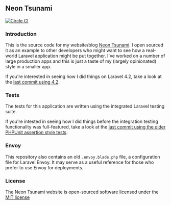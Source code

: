 ## Neon Tsunami

[![Circle CI](https://circleci.com/gh/dwightwatson/neontsunami.png?style=shield)](https://circleci.com/gh/dwightwatson/neontsunami)

### Introduction
This is the source code for my website/blog [Neon Tsunami](http://www.neontsunami.com). I open sourced it as an example to other developers who might want to see how a real-world Laravel application might be put together. I've worked on a number of large production apps and this is just a taste of my (largely opinionated) style in a smaller app.

If you're interested in seeing how I did things on Laravel 4.2, take a look at the [last commit using 4.2](https://github.com/dwightwatson/neontsunami/tree/85ed06524e834999678ff92bbab520d17ce17889).

### Tests
The tests for this application are written using the integrated Laravel testing suite.

If you're intested in seeing how I did things before the integration testing functionality was full-featured, take a look at the [last commit using the older PHPUnit assertion style tests](https://github.com/dwightwatson/neontsunami/tree/9579367eec04773f617523b437b8d73f05abb71d).

### Envoy
This repository also contains an old `.envoy.blade.php` file, a configuration file for Laravel Envoy. It may serve as a useful reference for those who prefer to use Envoy for deployments.

### License
The Neon Tsunami website is open-sourced software licensed under the [MIT license](http://opensource.org/licenses/MIT)
